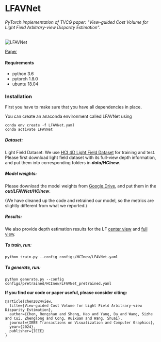 # LFAVNet

###### *PyTorch implementation of TVCG paper: "View-guided Cost Volume for Light Field Arbitrary-view Disparity Estimation"*.
![LFAVNet](./LFAVNet.gif)

[Paper](https://ieeexplore.ieee.org/abstract/document/10664533)
#### Requirements

- python 3.6
- pytorch 1.8.0
- ubuntu 18.04

### Installation

First you have to make sure that you have all dependencies in place. 

You can create an anaconda environment called LFAVNet using

```
conda env create -f LFAVNet.yaml
conda activate LFAVNet
```

##### Dataset: 

Light Field Dataset: We use [HCI 4D Light Field Dataset](https://lightfield-analysis.uni-konstanz.de/) for training and test. Please first download light field dataset with its full-view depth information, and put them into corresponding folders in ***data/HCInew***.

##### Model weights: 
Please download the model weights from [Google Drive](https://drive.google.com/file/d/1lhDqVPa-QnpK_wX9oN2HPBkaVdmPzsOv/view?usp=sharing), and put them in the ***out/LFAVNet/HCInew***.

(We have cleaned up the code and retrained our model, so the metrics are slightly different from what we reported.)

##### Results:
We also provide depth estimation results for the LF [center view](https://drive.google.com/file/d/1isMNCY1tWptFIJcYekTpj6bZs4oBGtv4/view?usp=sharing) and [full view](https://drive.google.com/file/d/1PM_N_VOHChyn9M2HS-OZneRDuQULwlNW/view?usp=sharing).

##### To train, run:

```
python train.py --config configs/HCInew/LFAVNet.yaml 
```

##### To generate, run:

```
python generate.py --config configs/pretrained/HCInew/LFAVNet_pretrained.yaml 
```



**If you find our code or paper useful, please consider citing:**
```
@article{chen2024view,
  title={View-guided Cost Volume for Light Field Arbitrary-view Disparity Estimation},
  author={Chen, Rongshan and Sheng, Hao and Yang, Da and Wang, Sizhe and Cui, Zhenglong and Cong, Ruixuan and Wang, Shuai},
  journal={IEEE Transactions on Visualization and Computer Graphics},
  year={2024},
  publisher={IEEE}
}
```

